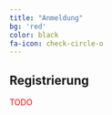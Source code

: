 ```yaml
---
title: "Anmeldung"
bg: 'red'
color: black
fa-icon: check-circle-o
---
```


## Registrierung

<span style="color:red">TODO</span>
